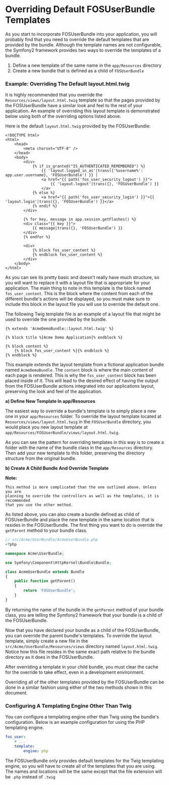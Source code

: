Overriding Default FOSUserBundle Templates
==========================================

As you start to incorporate FOSUserBundle into your application, you will probably
find that you need to override the default templates that are provided by
the bundle. Although the template names are not configurable, the Symfony2
framework provides two ways to override the templates of a bundle.

1. Define a new template of the same name in the `app/Resources` directory
2. Create a new bundle that is defined as a child of `FOSUserBundle`

### Example: Overriding The Default layout.html.twig

It is highly recommended that you override the `Resources/views/layout.html.twig`
template so that the pages provided by the FOSUserBundle have a similar look and
feel to the rest of your application. An example of overriding this layout template
is demonstrated below using both of the overriding options listed above.

Here is the default `layout.html.twig` provided by the FOSUserBundle:

``` html+jinja
<!DOCTYPE html>
<html>
    <head>
        <meta charset="UTF-8" />
    </head>
    <body>
        <div>
            {% if is_granted("IS_AUTHENTICATED_REMEMBERED") %}
                {{ 'layout.logged_in_as'|trans({'%username%': app.user.username}, 'FOSUserBundle') }} |
                <a href="{{ path('fos_user_security_logout') }}">
                    {{ 'layout.logout'|trans({}, 'FOSUserBundle') }}
                </a>
            {% else %}
                <a href="{{ path('fos_user_security_login') }}">{{ 'layout.login'|trans({}, 'FOSUserBundle') }}</a>
            {% endif %}
        </div>

        {% for key, message in app.session.getFlashes() %}
        <div class="{{ key }}">
            {{ message|trans({}, 'FOSUserBundle') }}
        </div>
        {% endfor %}

        <div>
            {% block fos_user_content %}
            {% endblock fos_user_content %}
        </div>
    </body>
</html>
```

As you can see its pretty basic and doesn't really have much structure, so you will
want to replace it with a layout file that is appropriate for your application. The
main thing to note in this template is the block named `fos_user_content`. This is
the block where the content from each of the different bundle's actions will be
displayed, so you must make sure to include this block in the layout file you will
use to override the default one.

The following Twig template file is an example of a layout file that might be used
to override the one provided by the bundle.

``` html+jinja
{% extends 'AcmeDemoBundle::layout.html.twig' %}

{% block title %}Acme Demo Application{% endblock %}

{% block content %}
    {% block fos_user_content %}{% endblock %}
{% endblock %}
```

This example extends the layout template from a fictional application bundle named
`AcmeDemoBundle`. The `content` block is where the main content of each page is rendered.
This is why the `fos_user_content` block has been placed inside of it. This will
lead to the desired effect of having the output from the FOSUserBundle actions
integrated into our applications layout, preserving the look and feel of the
application.

**a) Define New Template In app/Resources**

The easiest way to override a bundle's template is to simply place a new one in
your `app/Resources` folder. To override the layout template located at
`Resources/views/layout.html.twig` in the `FOSUserBundle` directory, you would place
you new layout template at `app/Resources/FOSUserBundle/views/layout.html.twig`.

As you can see the pattern for overriding templates in this way is to
create a folder with the name of the bundle class in the `app/Resources` directory.
Then add your new template to this folder, preserving the directory structure from the
original bundle.

**b) Create A Child Bundle And Override Template**

**Note:**

```
This method is more complicated than the one outlined above. Unless  you are
planning to override the controllers as well as the templates, it is recommended
that you use the other method.
```

As listed above, you can also create a bundle defined as child of FOSUserBundle
and place the new template in the same location that is resides in the FOSUserBundle.
The first thing you want to do is override the `getParent` method to your bundle
class.

``` php
// src/Acme/UserBundle/AcmeUserBundle.php
<?php

namespace Acme\UserBundle;

use Symfony\Component\HttpKernel\Bundle\Bundle;

class AcmeUserBundle extends Bundle
{
    public function getParent()
    {
        return 'FOSUserBundle';
    }
}
```

By returning the name of the bundle in the `getParent` method of your bundle class,
you are telling the Symfony2 framework that your bundle is a child of the FOSUserBundle.

Now that you have declared your bundle as a child of the FOSUserBundle, you can override
the parent bundle's templates. To override the layout template, simply create a new file
in the `src/Acme/UserBundle/Resources/views` directory named `layout.html.twig`. Notice
how this file resides in the same exact path relative to the bundle directory as it
does in the FOSUserBundle.

After overriding a template in your child bundle, you must clear the cache for the override
to take effect, even in a development environment.

Overriding all of the other templates provided by the FOSUserBundle can be done
in a similar fashion using either of the two methods shown in this document.

### Configuring A Templating Engine Other Than Twig

You can configure a templating engine other than Twig using the bundle's configuration.
Below is an example configuration for using the PHP templating engine.

``` yaml
fos_user:
    # ...
    template:
        engine: php
```

The FOSUserBundle only provides default templates for the Twig templating engine,
so you will have to create all of the templates that you are using. The names and
locations will be the same except that the file extension will be `.php` instead of
`.twig`
